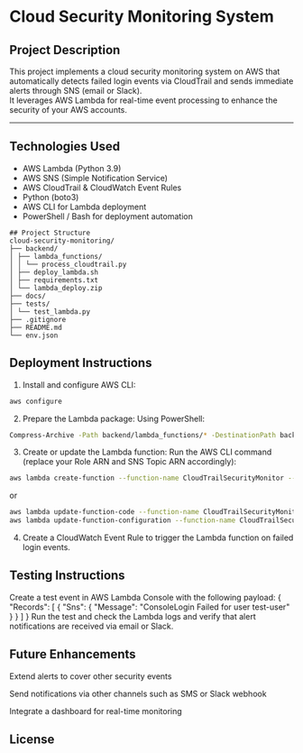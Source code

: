 # Cloud Security Monitoring System

## Project Description

This project implements a cloud security monitoring system on AWS that automatically detects failed login events via CloudTrail and sends immediate alerts through SNS (email or Slack).  
It leverages AWS Lambda for real-time event processing to enhance the security of your AWS accounts.

---

## Technologies Used

- AWS Lambda (Python 3.9)  
- AWS SNS (Simple Notification Service)  
- AWS CloudTrail & CloudWatch Event Rules  
- Python (boto3)  
- AWS CLI for Lambda deployment  
- PowerShell / Bash for deployment automation

~~~
## Project Structure
cloud-security-monitoring/
├── backend/
│ ├── lambda_functions/
│ │ └── process_cloudtrail.py
│ ├── deploy_lambda.sh
│ ├── requirements.txt
│ └── lambda_deploy.zip
├── docs/
├── tests/
│ └── test_lambda.py
├── .gitignore
├── README.md
└── env.json
~~~

## Deployment Instructions

1. Install and configure AWS CLI:

```bash
aws configure
```

2. Prepare the Lambda package:
   Using PowerShell:
```bash
Compress-Archive -Path backend/lambda_functions/* -DestinationPath backend/lambda_deploy.zip -Force
```

3. Create or update the Lambda function:
   Run the AWS CLI command (replace your Role ARN and SNS Topic ARN accordingly):
```bash
aws lambda create-function --function-name CloudTrailSecurityMonitor --runtime python3.9 --role arn:aws:iam::<ACCOUNT_ID>:role/<LAMBDA_ROLE> --handler process_cloudtrail.lambda_handler --zip-file fileb://backend/lambda_deploy.zip --environment file://env.json
```
or
```bash
aws lambda update-function-code --function-name CloudTrailSecurityMonitor --zip-file fileb://backend/lambda_deploy.zip
aws lambda update-function-configuration --function-name CloudTrailSecurityMonitor --e
```

4. Create a CloudWatch Event Rule to trigger the Lambda function on failed login events.

## Testing Instructions
Create a test event in AWS Lambda Console with the following payload:
{
  "Records": [
    {
      "Sns": {
        "Message": "ConsoleLogin Failed for user test-user"
      }
    }
  ]
}
Run the test and check the Lambda logs and verify that alert notifications are received via email or Slack.

## Future Enhancements
Extend alerts to cover other security events

Send notifications via other channels such as SMS or Slack webhook

Integrate a dashboard for real-time monitoring

## License



